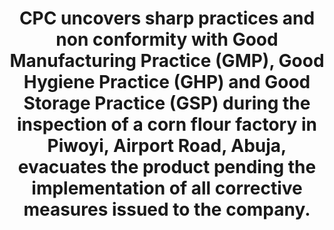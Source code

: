 ---
title: CPC uncovers sharp practices and non conformity with Good Manufacturing Practice (GMP), Good Hygiene Practice (GHP) and Good Storage Practice (GSP) during the inspection of a corn flour factory in Piwoyi, Airport Road, Abuja, evacuates the product pending the implementation of all corrective measures issued to the company.
image: /uploads/abuja-01.png
dimensions: 1012x675
---